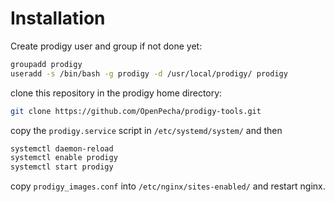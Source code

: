 # Installation

Create prodigy user and group if not done yet:

```sh
groupadd prodigy
useradd -s /bin/bash -g prodigy -d /usr/local/prodigy/ prodigy
```

clone this repository in the prodigy home directory:

```sh
git clone https://github.com/OpenPecha/prodigy-tools.git
```

copy the `prodigy.service` script in `/etc/systemd/system/` and then

```sh
systemctl daemon-reload
systemctl enable prodigy
systemctl start prodigy
```

copy `prodigy_images.conf` into `/etc/nginx/sites-enabled/` and restart nginx.
